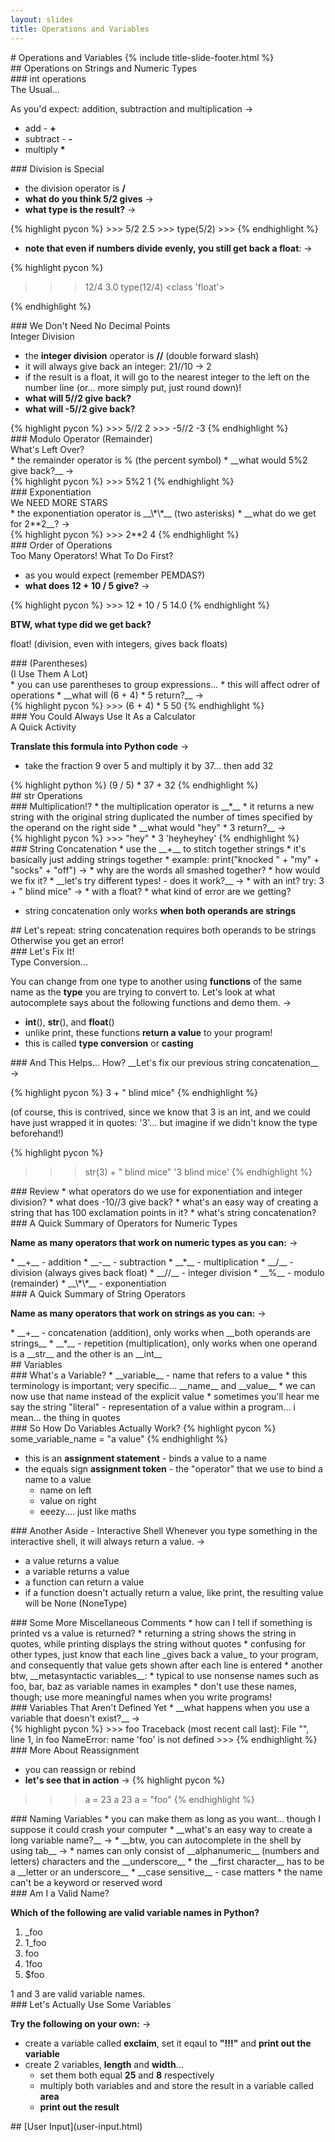 ```yaml
---
layout: slides
title: Operations and Variables 
---
```

<section markdown="block" class="title-slide">
#   Operations and Variables
{% include title-slide-footer.html %}
</section>

<section markdown="block">
##    Operations on Strings and Numeric Types
</section>

<section markdown="block">
###   int operations 
<aside>The Usual...</aside>

As you'd expect: addition, subtraction and multiplication &rarr;

* add - __+__ 
* subtract - __-__
* multiply __\*__
</section>

<section markdown="block">
###   Division is Special

* the division operator is __/__
* __what do you think 5/2 gives__ &rarr;			
* __what type is the result?__ &rarr;

<div class="incremental" markdown="block">
{% highlight pycon %}
>>> 5/2
2.5
>>> type(5/2)
<class 'float'>
>>> 
{% endhighlight %}

* __note that even if numbers divide evenly, you still get back a float__: &rarr;

{% highlight pycon %}
>>> 12/4
3.0
>>> type(12/4)
<class 'float'>
>>> 
{% endhighlight %}
</div>
</section>

<section markdown="block">
###   We Don't Need No Decimal Points
<aside>Integer Division</aside>

* the __integer division__ operator is __//__ (double forward slash)
* it will always give back an integer: 21//10 &rarr; 2
* if the result is a float, it will go to the nearest integer to the left on the number line (or... more simply put, just round down)!
* __what will 5//2 give back?__
* __what will -5//2 give back?__

<div class="incremental" markdown="block">
{% highlight pycon %}
>>> 5//2
2
>>> -5//2
-3
{% endhighlight %}
</div>
</section>

<section markdown="block">
###   Modulo Operator (Remainder)
<aside>What's Left Over?</aside>
* the remainder operator is % (the percent symbol)
* __what would 5%2 give back?__ &rarr;

<div class="incremental" markdown="block">
{% highlight pycon %}
>>> 5%2
1
{% endhighlight %}
</div>
</section>

<section markdown="block">
###   Exponentiation 
<aside>We NEED MORE STARS</aside>
* the exponentiation operator is __\*\*__ (two asterisks)
* __what do we get for 2**2__? &rarr;

<div class="incremental" markdown="block">
{% highlight pycon %}
>>> 2**2
4
{% endhighlight %}
</div>
</section>

<section markdown="block">
###   Order of Operations
<aside>Too Many Operators!  What To Do First?</aside>

* as you would expect (remember PEMDAS?)
* __what does 12 + 10 / 5  give?__ &rarr;

<div class="incremental" markdown="block">
{% highlight pycon %}
>>> 12 + 10 / 5
14.0
{% endhighlight %}

__BTW, what type did we get back?__

float! (division, even with integers, gives back floats)
</div>
</section>


<section markdown="block">
###   (Parentheses)
<aside>(I Use Them A Lot)</aside>
* you can use parentheses to group expressions...
* this will affect odrer of operations
* __what will (6 + 4) * 5 return?__ &rarr;

<div class="incremental" markdown="block">
{% highlight pycon %}
>>> (6 + 4) * 5
50
{% endhighlight %}
</div>
</section>

<section markdown="block">
###   You Could Always Use It As a Calculator
<aside>A Quick Activity</aside>

__Translate this formula into Python code__ &rarr;

* take the fraction 9 over 5 and multiply it by 37... then add 32

<div class="incremental" markdown="block">
{% highlight python %}
(9 / 5) * 37 + 32
{% endhighlight %}
</div>
</section>

<section markdown="block">
##   str Operations
</section>

<section markdown="block">
###   Multiplication!?
* the multiplication operator is __*__
* it returns a new string with the original string duplicated the number of times specified by the operand on the right side
* __what would "hey" * 3 return?__ &rarr;

<div class="incremental" markdown="block">
{% highlight pycon %}
>>> "hey" * 3
'heyheyhey'
{% endhighlight %}
</div>
</section>

<section markdown="block">
###   String Concatenation
* use the __+__ to stitch together strings
* it's basically just adding strings together
* example: print("knocked " + "my" + "socks" + "off") &rarr;
* why are the words all smashed together? 
* how would we fix it? 
* __let's try different types! - does it work?__ &rarr;
	* with an int? try: 3 + " blind mice" &rarr;
	* with a float?
	* what kind of error are we getting?

<div class="incremental" markdown="block">

* string concatenation only works __when both operands are strings__

</div>

</section>

<section markdown="block">
##   Let's repeat: string concatenation requires both operands to be strings

<aside>Otherwise you get an error!</aside>
</section>

<section markdown="block">
###   Let's Fix It!
<aside>Type Conversion...</aside>

You can change from one type to another using __functions__ of the same name as the __type__ you are trying to convert to.  Let's look at what autocomplete says about the following functions and demo them.  &rarr;

* __int__(), __str__(), and __float__()
* unlike print, these functions __return a value__ to your program!
* this is called __type conversion__ or __casting__
</section>

<section markdown="block">
###  And This Helps... How? 
__Let's fix our previous string concatenation__ &rarr;


{% highlight pycon %}
3 + " blind mice"
{% endhighlight %}

(of course, this is contrived, since we know that 3 is an int, and we could have just wrapped it in quotes: '3'... but imagine if we didn't know the type beforehand!)

<div class="incremental" markdown="block">

{% highlight pycon %}
>>> str(3) + " blind mice"
'3 blind mice'
{% endhighlight %}
</div>
</section>

<section markdown="block">
###   Review
* what operators do we use for exponentiation and integer division?
* what does -10//3 give back?
* what's an easy way of creating a string that has 100 exclamation points in it? 
* what's string concatenation?
</section>

<section markdown="block">
###   A Quick Summary of Operators for Numeric Types

__Name as many operators that work on numeric types as you can:__ &rarr;

<div class="incremental" markdown="block">
* __+__ - addition
* __-__ - subtraction
* __*__ - multiplication
* __/__ - division (always gives back float)
* __//__ - integer division
* __%__ - modulo (remainder)
* __\*\*__ - exponentiation
</div>
</section>

<section markdown="block">
###   A Quick Summary of String Operators

__Name as many operators that work on strings as you can:__ &rarr;

<div class="incremental" markdown="block">
* __+__ - concatenation (addition), only works when __both operands are strings__
* __*__ - repetition (multiplication), only works when one operand is a __str__ and the other is an __int__
</div>
</section>


<section markdown="block">
##   Variables
</section>

<section markdown="block">
###   What's a Variable?
* __variable__ - name that refers to a value
* this terminology is important; very specific... __name__ and __value__
* we can now use that name instead of the explicit value
* sometimes you'll hear me say the string "literal" - representation of a value within a program... i mean... the thing in quotes
</section>

<section markdown="block">
###   So How Do Variables Actually Work?
{% highlight pycon %}
some_variable_name = "a value"
{% endhighlight %}

* this is an __assignment statement__ - binds a value to a name
* the equals sign __assignment token__ - the "operator" that we use to bind a name to a value
	* name on left
	* value on right
	* eeezy.... just like maths
</section>

<section markdown="block">
###   Another Aside - Interactive Shell
Whenever you type something in the interactive shell, it will always return a value. &rarr;

* a value returns a value
* a variable returns a value
* a function can return a value
* if a function doesn't actually return a value, like print, the resulting value will be None (NoneType)
</section>

<section markdown="block">
###   Some More Miscellaneous Comments
* how can I tell if something is printed vs a value is returned?
	* returning a string shows the string in quotes, while printing displays the string without quotes
	* confusing for other types, just know that each line _gives back a value_ to your program, and consequently that value gets shown after each line is entered
* another btw, __metasyntactic variables__: 
	* typical to use nonsense names such as foo, bar, baz as variable names in examples
	* don't use these names, though; use more meaningful names when you write programs!

</section>

<section markdown="block">
###   Variables That Aren't Defined Yet
* __what happens when you use a variable that doesn't exist?__ &rarr;	

<div class="incremental" markdown="block">
{% highlight pycon %}
>>> foo
Traceback (most recent call last):
  File "<pyshell#0>", line 1, in <module>
    foo
NameError: name 'foo' is not defined
>>> 
{% endhighlight %}
</div>
</section>

<section markdown="block">
###   More About Reassignment

* you can reassign or rebind
* __let's see that in action__ &rarr;
{% highlight pycon %}
>>> a = 23
>>> a
23
>>> a = "foo"
{% endhighlight %}
</section>

<section markdown="block">
###   Naming Variables
* you can make them as long as you want... though I suppose it could crash your computer
	* __what's an easy way to create a long variable name?__ &rarr;
	* __btw, you can autocomplete in the shell by using tab__ &rarr;
* names can only consist of __alphanumeric__ (numbers and letters) characters and the __underscore__
* the __first character__ has to be a __letter or an underscore__
* __case sensitive__ - case matters
* the name can't be a keyword or reserved word
</section>

<section markdown="block">
###   Am I a Valid Name?

__Which of the following are valid variable names in Python?__

1. _foo
2. 1_foo
3. foo
4. 1foo
5. $foo

<div class="incremental" markdown="block">
1 and 3 are valid variable names.
</div>
</section>

<section markdown="block">
###   Let's Actually Use Some Variables

__Try the following on your own:__ &rarr;

* create a variable called __exclaim__, set it eqaul to __"!!!"__ and __print out the variable__
* create 2 variables, __length__ and __width__... 
	* set them both equal __25__ and __8__ respectively
	* multiply both variables and and store the result in a variable called __area__
	* __print out the result__
</section>

<section markdown="block">
##   [User Input](user-input.html)
</section>
